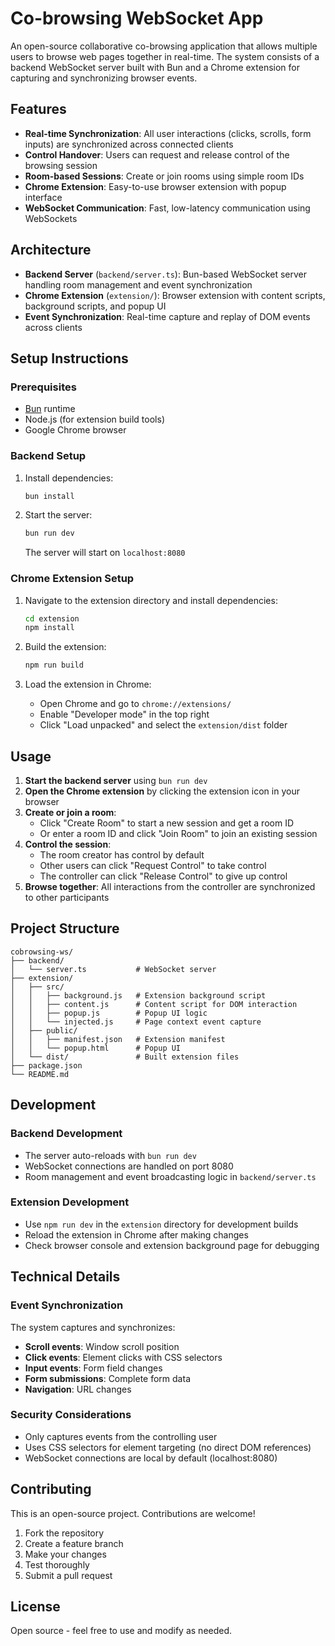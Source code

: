 # Co-browsing WebSocket App

An open-source collaborative co-browsing application that allows multiple users to browse web pages together in real-time. The system consists of a backend WebSocket server built with Bun and a Chrome extension for capturing and synchronizing browser events.

## Features

- **Real-time Synchronization**: All user interactions (clicks, scrolls, form inputs) are synchronized across connected clients
- **Control Handover**: Users can request and release control of the browsing session
- **Room-based Sessions**: Create or join rooms using simple room IDs
- **Chrome Extension**: Easy-to-use browser extension with popup interface
- **WebSocket Communication**: Fast, low-latency communication using WebSockets

## Architecture

- **Backend Server** (`backend/server.ts`): Bun-based WebSocket server handling room management and event synchronization
- **Chrome Extension** (`extension/`): Browser extension with content scripts, background scripts, and popup UI
- **Event Synchronization**: Real-time capture and replay of DOM events across clients

## Setup Instructions

### Prerequisites

- [Bun](https://bun.sh/) runtime
- Node.js (for extension build tools)
- Google Chrome browser

### Backend Setup

1. Install dependencies:
   ```bash
   bun install
   ```

2. Start the server:
   ```bash
   bun run dev
   ```
   
   The server will start on `localhost:8080`

### Chrome Extension Setup

1. Navigate to the extension directory and install dependencies:
   ```bash
   cd extension
   npm install
   ```

2. Build the extension:
   ```bash
   npm run build
   ```

3. Load the extension in Chrome:
   - Open Chrome and go to `chrome://extensions/`
   - Enable "Developer mode" in the top right
   - Click "Load unpacked" and select the `extension/dist` folder

## Usage

1. **Start the backend server** using `bun run dev`
2. **Open the Chrome extension** by clicking the extension icon in your browser
3. **Create or join a room**:
   - Click "Create Room" to start a new session and get a room ID
   - Or enter a room ID and click "Join Room" to join an existing session
4. **Control the session**:
   - The room creator has control by default
   - Other users can click "Request Control" to take control
   - The controller can click "Release Control" to give up control
5. **Browse together**: All interactions from the controller are synchronized to other participants

## Project Structure

```
cobrowsing-ws/
├── backend/
│   └── server.ts           # WebSocket server
├── extension/
│   ├── src/
│   │   ├── background.js   # Extension background script
│   │   ├── content.js      # Content script for DOM interaction
│   │   ├── popup.js        # Popup UI logic
│   │   └── injected.js     # Page context event capture
│   ├── public/
│   │   ├── manifest.json   # Extension manifest
│   │   └── popup.html      # Popup UI
│   └── dist/               # Built extension files
├── package.json
└── README.md
```

## Development

### Backend Development
- The server auto-reloads with `bun run dev`
- WebSocket connections are handled on port 8080
- Room management and event broadcasting logic in `backend/server.ts`

### Extension Development
- Use `npm run dev` in the `extension` directory for development builds
- Reload the extension in Chrome after making changes
- Check browser console and extension background page for debugging

## Technical Details

### Event Synchronization
The system captures and synchronizes:
- **Scroll events**: Window scroll position
- **Click events**: Element clicks with CSS selectors
- **Input events**: Form field changes
- **Form submissions**: Complete form data
- **Navigation**: URL changes

### Security Considerations
- Only captures events from the controlling user
- Uses CSS selectors for element targeting (no direct DOM references)
- WebSocket connections are local by default (localhost:8080)

## Contributing

This is an open-source project. Contributions are welcome!

1. Fork the repository
2. Create a feature branch
3. Make your changes
4. Test thoroughly
5. Submit a pull request

## License

Open source - feel free to use and modify as needed.